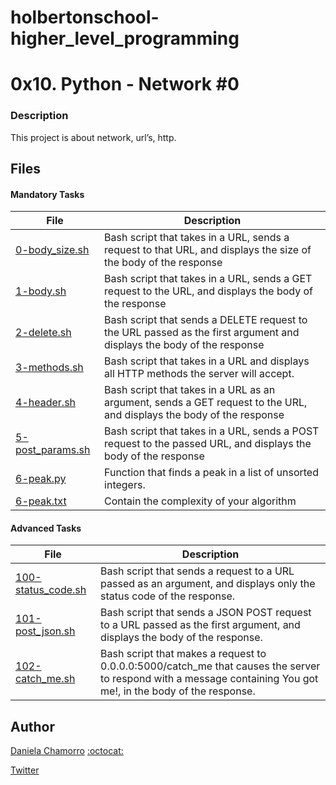 # holbertonschool-higher_level_programming

# 0x10. Python - Network #0

### Description
This project is about network, url’s, http.

## Files
#### Mandatory Tasks
| File | Description |
| ------ | ------ |
| [0-body_size.sh](0-body_size.sh) | Bash script that takes in a URL, sends a request to that URL, and displays the size of the body of the response |
| [1-body.sh](1-body.sh) | Bash script that takes in a URL, sends a GET request to the URL, and displays the body of the response |
| [2-delete.sh](2-delete.sh) | Bash script that sends a DELETE request to the URL passed as the first argument and displays the body of the response |
| [3-methods.sh](3-methods.sh) | Bash script that takes in a URL and displays all HTTP methods the server will accept. |
| [4-header.sh](4-header.sh) | Bash script that takes in a URL as an argument, sends a GET request to the URL, and displays the body of the response |
| [5-post_params.sh](5-post_params.sh) | Bash script that takes in a URL, sends a POST request to the passed URL, and displays the body of the response |
| [6-peak.py](6-peak.py) | Function that finds a peak in a list of unsorted integers. |
| [6-peak.txt](6-peak.txt) | Contain the complexity of your algorithm |

#### Advanced Tasks
| File | Description |
| ------ | ------ |
| [100-status_code.sh](100-status_code.sh) | Bash script that sends a request to a URL passed as an argument, and displays only the status code of the response. |
| [101-post_json.sh](101-post_json.sh) | Bash script that sends a JSON POST request to a URL passed as the first argument, and displays the body of the response. |
| [102-catch_me.sh](102-catch_me.sh) | Bash script that makes a request to 0.0.0.0:5000/catch_me that causes the server to respond with a message containing You got me!, in the body of the response. |


## Author

[Daniela Chamorro](https://www.linkedin.com/in/daniela-alexandra-chamorro-guerrero-666805a1/) [:octocat:](https://github.com/dalexach)

[Twitter](https://twitter.com/dalexach)
